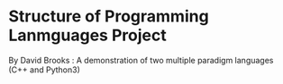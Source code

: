 # Structure of Programming Lanmguages Project
By David Brooks : A demonstration of two multiple paradigm languages (C++ and Python3)
